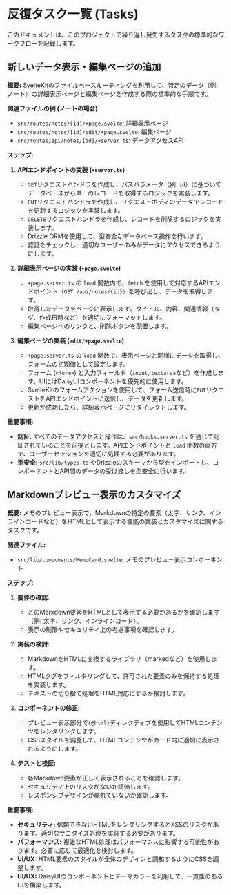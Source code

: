 # 反復タスク一覧 (Tasks)

このドキュメントは、このプロジェクトで繰り返し発生するタスクの標準的なワークフローを記録します。

## 新しいデータ表示・編集ページの追加

**概要:**
SvelteKitのファイルベースルーティングを利用して、特定のデータ（例: ノート）の詳細表示ページと編集ページを作成する際の標準的な手順です。

**関連ファイルの例 (ノートの場合):**

- `src/routes/notes/[id]/+page.svelte`: 詳細表示ページ
- `src/routes/notes/[id]/edit/+page.svelte`: 編集ページ
- `src/routes/api/notes/[id]/+server.ts`: データアクセスAPI

**ステップ:**

1.  **APIエンドポイントの実装 (`+server.ts`)**
    - `GET`リクエストハンドラを作成し、パスパラメータ（例: `id`）に基づいてデータベースから単一のレコードを取得するロジックを実装します。
    - `PUT`リクエストハンドラを作成し、リクエストボディのデータでレコードを更新するロジックを実装します。
    - `DELETE`リクエストハンドラを作成し、レコードを削除するロジックを実装します。
    - Drizzle ORMを使用して、型安全なデータベース操作を行います。
    - 認証をチェックし、適切なユーザーのみがデータにアクセスできるようにします。

2.  **詳細表示ページの実装 (`+page.svelte`)**
    - `+page.server.ts` の `load` 関数内で、`fetch` を使用して対応するAPIエンドポイント（`GET /api/notes/{id}`）を呼び出し、データを取得します。
    - 取得したデータをページに表示します。タイトル、内容、関連情報（タグ、作成日時など）を適切にフォーマットします。
    - 編集ページへのリンクと、削除ボタンを配置します。

3.  **編集ページの実装 (`edit/+page.svelte`)**
    - `+page.server.ts` の `load` 関数で、表示ページと同様にデータを取得し、フォームの初期値として設定します。
    - フォーム (`<form>`) と入力フィールド（`input`, `textarea`など）を作成します。UIにはDaisyUIコンポーネントを優先的に使用します。
    - SvelteKitのフォームアクションを使用して、フォーム送信時に`PUT`リクエストをAPIエンドポイントに送信し、データを更新します。
    - 更新が成功したら、詳細表示ページにリダイレクトします。

**重要事項:**

- **認証:** すべてのデータアクセスと操作は、`src/hooks.server.ts` を通じて認証されていることを前提とします。APIエンドポイントと `load` 関数の両方で、ユーザーセッションを適切に処理する必要があります。
- **型安全:** `src/lib/types.ts` やDrizzleのスキーマから型をインポートし、コンポーネントとAPI間のデータの受け渡しを型安全に行います。

## Markdownプレビュー表示のカスタマイズ

**概要:**
メモのプレビュー表示で、Markdownの特定の要素（太字、リンク、インラインコードなど）をHTMLとして表示する機能の実装とカスタマイズに関するタスクです。

**関連ファイル:**

- `src/lib/components/MemoCard.svelte`: メモのプレビュー表示コンポーネント

**ステップ:**

1.  **要件の確認:**
    - どのMarkdown要素をHTMLとして表示する必要があるかを確認します（例: 太字、リンク、インラインコード）。
    - 表示の制限やセキュリティ上の考慮事項を確認します。

2.  **実装の検討:**
    - MarkdownをHTMLに変換するライブラリ（markedなど）を使用します。
    - HTMLタグをフィルタリングして、許可された要素のみを保持する処理を実装します。
    - テキストの切り捨て処理をHTML対応にするか検討します。

3.  **コンポーネントの修正:**
    - プレビュー表示部分で`{@html}`ディレクティブを使用してHTMLコンテンツをレンダリングします。
    - CSSスタイルを調整して、HTMLコンテンツがカード内に適切に表示されるようにします。

4.  **テストと検証:**
    - 各Markdown要素が正しく表示されることを確認します。
    - セキュリティ上のリスクがないか評価します。
    - レスポンシブデザインが崩れていないか確認します。

**重要事項:**

- **セキュリティ:** 信頼できないHTMLをレンダリングするとXSSのリスクがあります。適切なサニタイズ処理を実装する必要があります。
- **パフォーマンス:** 複雑なHTML処理はパフォーマンスに影響する可能性があります。必要に応じて最適化を検討します。
- **UI/UX:** HTML要素のスタイルが全体のデザインと調和するようにCSSを調整します。
- **UI/UX:** DaisyUIのコンポーネントとテーマカラーを利用して、一貫性のあるUIを構築します。
